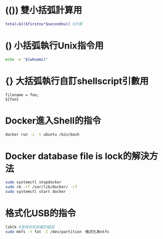 # (()) 雙小括弧計算用
```bash
total=$(($firstnu*$secondnu)) #計算
```

# () 小括弧執行Unix指令用
```bash
echo -e "$(whoami)"
```
# {} 大括弧執行自訂shellscript引數用
```
filename = foo;
${foo}
```

# Docker進入Shell的指令
```bash
docker run -i -t ubuntu /bin/bash
```
# Docker database file is lock的解決方法
```bash
sudo systemctl stopdocker
sudo rm -rf /var/lib/docker/ -rf
sudo systemctl start docker
```

# 格式化USB的指令
```bash
lsblk #查詢目前掛載的磁區
sudo mkfs -t fat -I /dev/partition　格式化為ntfs
```
